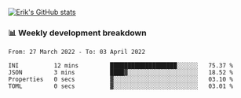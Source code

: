 [![Erik's GitHub stats](https://github-readme-stats.vercel.app/api?username=erik-petrov&theme=nightowl&show_icons=true)](https://github.com/anuraghazra/github-readme-stats)

### 📊 Weekly development breakdown
<!--START_SECTION:waka-->

```text
From: 27 March 2022 - To: 03 April 2022

INI          12 mins         ███████████████████░░░░░░   75.37 %
JSON         3 mins          ████▓░░░░░░░░░░░░░░░░░░░░   18.52 %
Properties   0 secs          ▓░░░░░░░░░░░░░░░░░░░░░░░░   03.10 %
TOML         0 secs          ▓░░░░░░░░░░░░░░░░░░░░░░░░   03.01 %
```

<!--END_SECTION:waka-->

